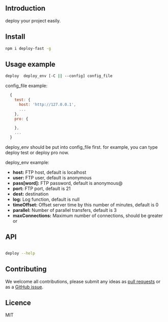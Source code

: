 ## Introduction
deploy your project easily.
## Install

```bash
npm i deploy-fast -g
```

## Usage example

``` bash
deploy  deploy_env [-C || --config] config_file

```
config_file example:

```javascript
  {
    test: {
      host: 'http://127.0.0.1',
      ...
    },
    pro: {

    },
    ...
  }
```
deploy_env should be put into config_file first. for example, you can type deploy test or deploy pro now.

deploy_env example:
- __host:__        FTP host,     default is localhost
- __user:__        FTP user,     default is anonymous
- __pass[word]:__  FTP password, default is anonymous@
- __port:__        FTP port,     default is 21
- __dest:__        destination
- __log:__         Log function, default is null
- __timeOffset:__  Offset server time by this number of minutes, default is 0
- __parallel:__    Number of parallel transfers, default is 3
- __maxConnections:__ Maximum number of connections, should be greater or

## API

``` bash

deploy --help

```

## Contributing

We welcome all contributions, please submit any ideas as [pull requests](https://github.com/azl397985856/deploy/pulls) or as a [GitHub issue](https://github.com/azl397985856/deploy/issues).
## Licence
MIT
